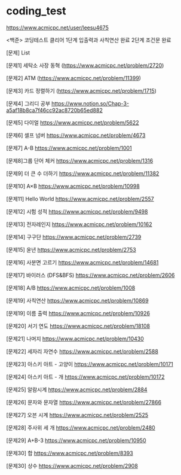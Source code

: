 # coding_test
https://www.acmicpc.net/user/leesu4675

<백준> 코딩테스트 클리어
1단계 입출력과 사칙연산 완료
2단계 조건문 완료

[문제] List

[문제1] 세탁소 사장 동혁
(https://www.acmicpc.net/problem/2720)

[문제2] ATM
(https://www.acmicpc.net/problem/11399)

[문제3] 카드 정렬하기
(https://www.acmicpc.net/problem/1715)

[문제4] 그리디 공부
https://www.notion.so/Chap-3-a5af18b8ca7f46cc92ac8720b65ed882

[문제5] 다이얼
https://www.acmicpc.net/problem/5622

[문제6] 셀프 넘버
https://www.acmicpc.net/problem/4673

[문제7] A-B
https://www.acmicpc.net/problem/1001

[문제8]그룹 단어 체커
https://www.acmicpc.net/problem/1316

[문제9] 더 큰 수 더하기
https://www.acmicpc.net/problem/11382

[문제10] A×B
https://www.acmicpc.net/problem/10998

[문제11] Hello World
https://www.acmicpc.net/problem/2557

[문제12] 시험 성적
https://www.acmicpc.net/problem/9498

[문제13] 전자레인지
https://www.acmicpc.net/problem/10162

[문제14] 구구단
https://www.acmicpc.net/problem/2739

[문제15] 윤년
https://www.acmicpc.net/problem/2753

[문제16] 사분면 고르기
https://www.acmicpc.net/problem/14681

[문제17] 바이러스 (DFS&BFS)
https://www.acmicpc.net/problem/2606

[문제18] A/B
https://www.acmicpc.net/problem/1008

[문제19] 사칙연산
https://www.acmicpc.net/problem/10869

[문제19] 이름 출력
https://www.acmicpc.net/problem/10926

[문제20] 서기 연도
https://www.acmicpc.net/problem/18108

[문제21] 나머지
https://www.acmicpc.net/problem/10430

[문제22] 세자리 자연수
https://www.acmicpc.net/problem/2588

[문제23] 아스키 아트 - 고양이
https://www.acmicpc.net/problem/10171

[문제24] 아스키 아트 - 개
https://www.acmicpc.net/problem/10172

[문제25] 알람시계
https://www.acmicpc.net/problem/2884

[문제26] 문자와 문자열
https://www.acmicpc.net/problem/27866

[문제27] 오븐 시계
https://www.acmicpc.net/problem/2525

[문제28] 주사위 세 개
https://www.acmicpc.net/problem/2480

[문제29] A+B-3
https://www.acmicpc.net/problem/10950

[문제30] 합
https://www.acmicpc.net/problem/8393

[문제30] 상수
https://www.acmicpc.net/problem/2908